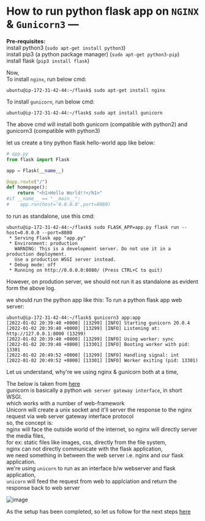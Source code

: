 # How to run python flask app on `NGINX` & `Gunicorn3` — 

**Pre-requisites:**  
install python3 (`sudo apt-get install python3`)  
install pip3 (a python package manager) (`sudo apt-get python3-pip`)  
install flask (`pip3 install flask`)  

Now,  
To install `nginx`, run below cmd:  

```shell
ubuntu@ip-172-31-42-44:~/flask$ sudo apt-get install nginx
```

To install `gunicorn`, run below cmd:  

```shell
ubuntu@ip-172-31-42-44:~/flask$ sudo apt install gunicorn
```

The above cmd will install both gunicorn (compatible with python2) and gunicorn3 (compatible with python3)  


let us create a tiny python flask hello-world app like below:  

```python
# app.py
from flask import Flask

app = Flask(__name__)

@app.route("/")
def homepage():
    return "<h1>Hello World!!</h1>"
#if __name__ == "__main__":
#    app.run(host='0.0.0.0',port=8080)
```

to run as standalone, use this cmd:  
```shell
ubuntu@ip-172-31-42-44:~/flask$ sudo FLASK_APP=app.py flask run --host=0.0.0.0 --port=8080
 * Serving Flask app "app.py"
 * Environment: production
   WARNING: This is a development server. Do not use it in a production deployment.
   Use a production WSGI server instead.
 * Debug mode: off
 * Running on http://0.0.0.0:8080/ (Press CTRL+C to quit)
```

However, on prodution server, we should not run it as standalone as evident form the above log.  

we should run the python app like this:  To run a python flask app web server:  

```shell
ubuntu@ip-172-31-42-44:~/flask$ gunicorn3 app:app
[2022-01-02 20:39:40 +0000] [13299] [INFO] Starting gunicorn 20.0.4
[2022-01-02 20:39:40 +0000] [13299] [INFO] Listening at: http://127.0.0.1:8000 (13299)
[2022-01-02 20:39:40 +0000] [13299] [INFO] Using worker: sync
[2022-01-02 20:39:40 +0000] [13301] [INFO] Booting worker with pid: 13301
[2022-01-02 20:49:52 +0000] [13299] [INFO] Handling signal: int
[2022-01-02 20:49:52 +0000] [13301] [INFO] Worker exiting (pid: 13301)
```

Let us understand, why're we using nginx & gunicorn both at a time,  

The below is taken from [here](https://www.youtube.com/watch?v=fbljSY54u20)  
gunicorn is basically a python `web server gateway interface`, in short WSGI.  
which works with a number of web-framework  
Unicorn will create a unix socket and it'll server the response to the nginx request via web server gateway interface protocol  
so, the concept is:  
nginx will face the outside world of the internet, so nginx will directly server the media files,  
for ex: static files like images, css, directly from the file system,  
nginx can not directly communicate with the flask application,  
we need something in between the web server i.e. nginx and our flask application.  
we're using `unicorn` to run as an interface b/w webserver and flask application,  
`unicorn` will feed the request from web to applciation and return the response back to web server  

![image](https://user-images.githubusercontent.com/26399543/147892888-c68294d8-101f-4aef-9041-646f944bb10b.png)  

As the setup has been completed, so let us follow for the next steps [here](https://github.com/TheCodeCache/security/blob/master/SSL%20Certificate%20-%20Self%20Sign-In.md)  
